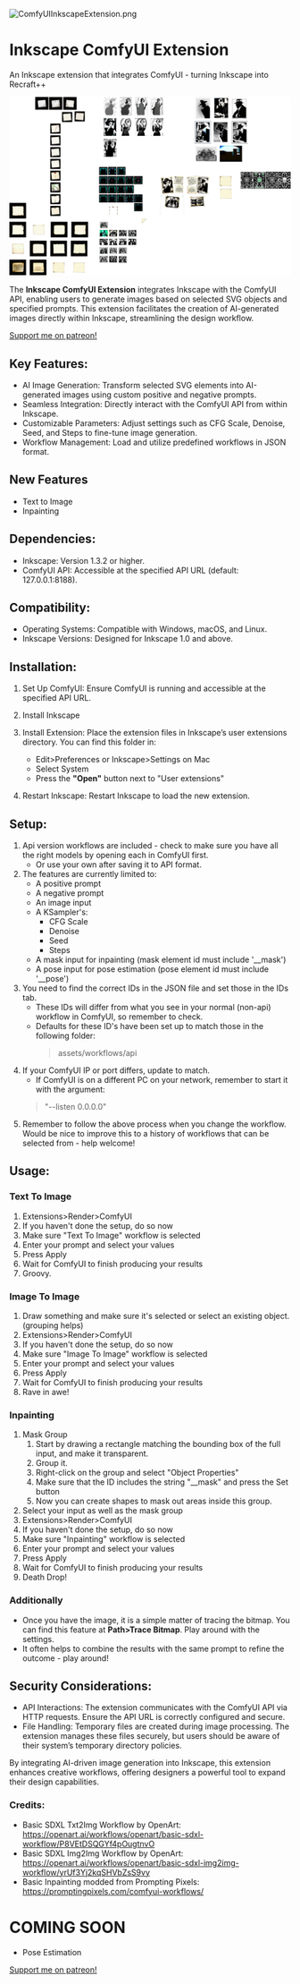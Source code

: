 ![ComfyUIInkscapeExtension.png](assets/ComfyUIInkscapeExtension.png)
# Inkscape ComfyUI Extension
An Inkscape extension that integrates ComfyUI - turning Inkscape into Recraft++

![Sample.png](assets/Sample.png)

The **Inkscape ComfyUI Extension** integrates Inkscape with the ComfyUI API, enabling users to generate images based on selected SVG objects and specified prompts. This extension facilitates the creation of AI-generated images directly within Inkscape, streamlining the design workflow.

<a href="https://www.patreon.com/bePatron?u=26347598" data-patreon-widget-type="become-patron-button">Support me on patreon!</a><script async src="https://c6.patreon.com/becomePatronButton.bundle.js"></script>

## Key Features:
 * AI Image Generation: Transform selected SVG elements into AI-generated images using custom positive and negative prompts.
 * Seamless Integration: Directly interact with the ComfyUI API from within Inkscape.
 * Customizable Parameters: Adjust settings such as CFG Scale, Denoise, Seed, and Steps to fine-tune image generation.
 * Workflow Management: Load and utilize predefined workflows in JSON format.

## New Features
 * Text to Image
 * Inpainting

## Dependencies:
 * Inkscape: Version 1.3.2 or higher.
 * ComfyUI API: Accessible at the specified API URL (default: 127.0.0.1:8188).

## Compatibility:
 * Operating Systems: Compatible with Windows, macOS, and Linux.
 * Inkscape Versions: Designed for Inkscape 1.0 and above.

## Installation:
1. Set Up ComfyUI: Ensure ComfyUI is running and accessible at the specified API URL.
2. Install Inkscape
3. Install Extension: Place the extension files in Inkscape’s user extensions directory. You can find this folder in:

      - Edit>Preferences or Inkscape>Settings on Mac
      - Select System
      - Press the **"Open"** button next to "User extensions"
4. Restart Inkscape: Restart Inkscape to load the new extension.

## Setup:
1. Api version workflows are included - check to make sure you have all the right models by opening each in ComfyUI first.
   * Or use your own after saving it to API format.
2. The features are currently limited to:
     * A positive prompt
     * A negative prompt
     * An image input
     * A KSampler's:
       * CFG Scale
       * Denoise
       * Seed
       * Steps
     * A mask input for inpainting (mask element id must include '__mask')
     * A pose input for pose estimation (pose element id must include '__pose')
3. You need to find the correct IDs in the JSON file and set those in the IDs tab.
   * These IDs will differ from what you see in your normal (non-api) workflow in ComfyUI, so remember to check.
   * Defaults for these ID's have been set up to match those in the following folder: 
     > assets/workflows/api
4. If your ComfyUI IP or port differs, update to match.
   * If ComfyUI is on a different PC on your network, remember to start it with the argument: 
   > "--listen 0.0.0.0"
5. Remember to follow the above process when you change the workflow. Would be nice to improve this to a history of workflows that can be selected from - help welcome!

## Usage:
### Text To Image
1. Extensions>Render>ComfyUI
2. If you haven't done the setup, do so now
3. Make sure "Text To Image" workflow is selected
4. Enter your prompt and select your values
5. Press Apply
6. Wait for ComfyUI to finish producing your results
7. Groovy.

### Image To Image
1. Draw something and make sure it's selected or select an existing object. (grouping helps)
2. Extensions>Render>ComfyUI
3. If you haven't done the setup, do so now
4. Make sure "Image To Image" workflow is selected
5. Enter your prompt and select your values
6. Press Apply
7. Wait for ComfyUI to finish producing your results
8. Rave in awe!

### Inpainting
1. Mask Group
   1. Start by drawing a rectangle matching the bounding box of the full input, and make it transparent.
   2. Group it.
   3. Right-click on the group and select "Object Properties"
   4. Make sure that the ID includes the string "__mask" and press the Set button
   5. Now you can create shapes to mask out areas inside this group.
2. Select your input as well as the mask group
3. Extensions>Render>ComfyUI
4. If you haven't done the setup, do so now
5. Make sure "Inpainting" workflow is selected
6. Enter your prompt and select your values
7. Press Apply
8. Wait for ComfyUI to finish producing your results
9. Death Drop!

### Additionally
* Once you have the image, it is a simple matter of tracing the bitmap. You can find this feature at **Path>Trace Bitmap**. Play around with the settings.
* It often helps to combine the results with the same prompt to refine the outcome - play around!


## Security Considerations:
 * API Interactions: The extension communicates with the ComfyUI API via HTTP requests. Ensure the API URL is correctly configured and secure.
 * File Handling: Temporary files are created during image processing. The extension manages these files securely, but users should be aware of their system’s temporary directory policies.

By integrating AI-driven image generation into Inkscape, this extension enhances creative workflows, offering designers a powerful tool to expand their design capabilities.

### Credits:

* Basic SDXL Txt2Img Workflow by OpenArt:
https://openart.ai/workflows/openart/basic-sdxl-workflow/P8VEtDSQGYf4pOugtnvO
* Basic SDXL Img2Img Workflow by OpenArt:
https://openart.ai/workflows/openart/basic-sdxl-img2img-workflow/yrUf3Yj2kqSHVbZsS9vy
* Basic Inpainting modded from Prompting Pixels:
https://promptingpixels.com/comfyui-workflows/

# COMING SOON
* Pose Estimation

<a href="https://www.patreon.com/bePatron?u=26347598" data-patreon-widget-type="become-patron-button">Support me on patreon!</a>
<script async src="https://c6.patreon.com/becomePatronButton.bundle.js"></script>
